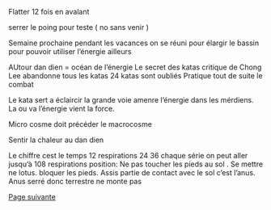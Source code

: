 Flatter 12 fois en avalant

serrer le poing pour teste ( no sans venir )

Semaine prochaine pendant les vacances on se réuni pour 
élargir le bassin pour pouvoir utiliser l’énergie ailleurs

AUtour dan dien = océan de l’énergie
Le secret des katas 
critique de Chong Lee abandonne tous les katas 24 katas sont oubliés
Pratique tout de suite le combat

Le kata sert a éclaircir la grande voie amenre l’énergie dans les mérdiens. 
La ou va l’énergie vient la force.

Micro cosme doit précéder le macrocosme

Sentir la chaleur au dan dien

Le chiffre cest le temps
12 respirations 24 36 chaque série on peut aller jusqu’à 108 respirations
position: Ne pas toucher les pieds au sol . Se mettre ne lotus. bloquer les pieds. Assis
partie de contact avec le sol c’est l’anus. Anus serré donc terrestre ne monte pas


[Page suivante](2024-02-04-09.md)